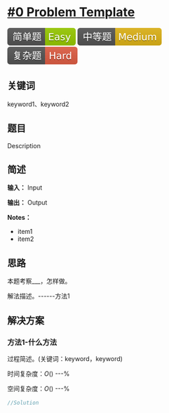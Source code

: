 # [#0 Problem Template](leetcodelink)

![Easy](/figures/Easy.svg)
![Medium](/figures/Medium.svg)
![Hard](/figures/Hard.svg)

## 关键词

keyword1、keyword2

## 题目

Description

## 简述

**输入：** Input

**输出：** Output

**Notes：**

+ item1
+ item2

## 思路

本题考察\_\_\_，怎样做。

解法描述。------方法1

## 解决方案

### 方法1-什么方法

过程简述。(关键词：keyword，keyword)

时间复杂度：$O()$ ---%

空间复杂度：$O()$ ---%

``` java
//Solution
```
